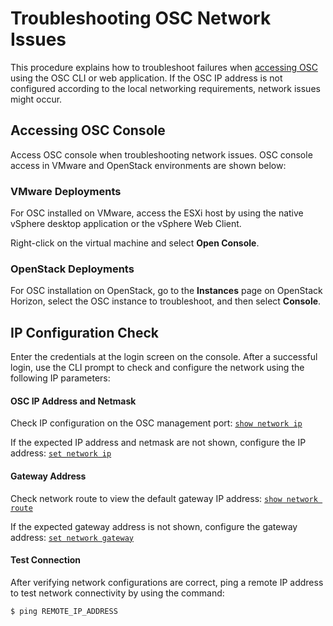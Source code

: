 # Troubleshooting OSC Network Issues  

This procedure explains how to troubleshoot failures when [accessing OSC](/gettingstarted/accessing.md) using the OSC CLI or web application. If the OSC IP address is not configured according to the local networking requirements, network issues might occur.  

## Accessing OSC Console  

Access OSC console when troubleshooting network issues. OSC console access in VMware and OpenStack environments are shown below:

### VMware Deployments  

For OSC installed on VMware, access the ESXi host by using the native vSphere desktop application or the vSphere Web Client. 

Right-click on the virtual machine and select **Open Console**.

### OpenStack Deployments  

For OSC installation on OpenStack, go to the **Instances** page on OpenStack Horizon, select the OSC instance to troubleshoot, and then select **Console**.  

## IP Configuration Check 

Enter the credentials at the login screen on the console. After a successful login, use the CLI prompt to check and configure the network using the following IP parameters:  

#### OSC IP Address and Netmask  

Check IP configuration on the OSC management port:   [`show network ip`](/references/cli.md/#user-content-show-network-ip)  

If the expected IP address and netmask are not shown, configure the IP address:  [`set network ip`](/references/cli.md/#user-content-set-network-ip)  

#### Gateway Address  

Check network route to view the default gateway IP address:  [`show network route`](/references/cli.md/#user-content-show-network-route)  

If the expected gateway address is not shown, configure the gateway address: [`set network gateway`](/references/cli.md/#user-content-set-network-gateway)  

#### Test Connection 

After verifying network configurations are correct, ping a remote IP address to test network connectivity by using the command:  
```
$ ping REMOTE_IP_ADDRESS
```
